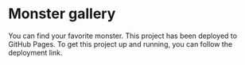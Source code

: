 # Monster gallery
 You can find  your favorite monster.
This project has been deployed to GitHub Pages. To get this project up and running, you can follow the deployment link.
